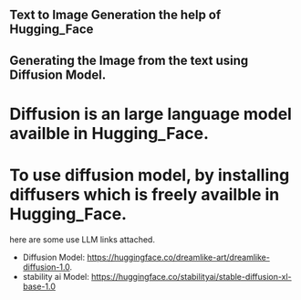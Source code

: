 ## Text to Image Generation the help of Hugging_Face
## Generating the Image from the text using Diffusion Model.
# Diffusion is an large language model availble in Hugging_Face.
# To use diffusion model, by installing diffusers  which is freely availble in Hugging_Face.

here are some use LLM links attached.

- Diffusion Model: https://huggingface.co/dreamlike-art/dreamlike-diffusion-1.0.
- stability ai Model: https://huggingface.co/stabilityai/stable-diffusion-xl-base-1.0
